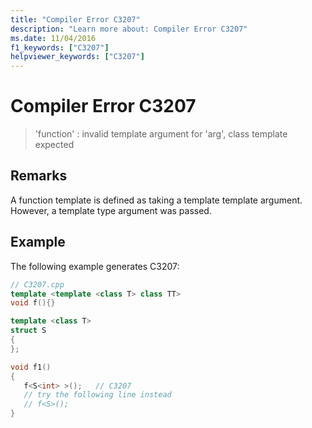 ```yaml
---
title: "Compiler Error C3207"
description: "Learn more about: Compiler Error C3207"
ms.date: 11/04/2016
f1_keywords: ["C3207"]
helpviewer_keywords: ["C3207"]
---
```

# Compiler Error C3207

> 'function' : invalid template argument for 'arg', class template expected

## Remarks

A function template is defined as taking a template template argument. However, a template type argument was passed.

## Example

The following example generates C3207:

```cpp
// C3207.cpp
template <template <class T> class TT>
void f(){}

template <class T>
struct S
{
};

void f1()
{
   f<S<int> >();   // C3207
   // try the following line instead
   // f<S>();
}
```
